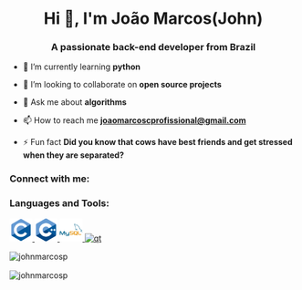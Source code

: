 <h1 align="center">Hi 👋, I'm João Marcos(John)</h1>
<h3 align="center">A passionate back-end developer from Brazil</h3>

- 🌱 I’m currently learning **python**

- 👯 I’m looking to collaborate on **open source projects**

- 💬 Ask me about **algorithms**

- 📫 How to reach me **joaomarcoscprofissional@gmail.com**

- ⚡ Fun fact **Did you know that cows have best friends and get stressed when they are separated?**

<h3 align="left">Connect with me:</h3>
<p align="left">
</p>

<h3 align="left">Languages and Tools:</h3>
<p align="left"> <a href="https://www.cprogramming.com/" target="_blank" rel="noreferrer"> <img src="https://raw.githubusercontent.com/devicons/devicon/master/icons/c/c-original.svg" alt="c" width="40" height="40"/> </a> <a href="https://www.w3schools.com/cpp/" target="_blank" rel="noreferrer"> <img src="https://raw.githubusercontent.com/devicons/devicon/master/icons/cplusplus/cplusplus-original.svg" alt="cplusplus" width="40" height="40"/> </a> <a href="https://www.mysql.com/" target="_blank" rel="noreferrer"> <img src="https://raw.githubusercontent.com/devicons/devicon/master/icons/mysql/mysql-original-wordmark.svg" alt="mysql" width="40" height="40"/> </a> <a href="https://www.qt.io/" target="_blank" rel="noreferrer"> <img src="https://upload.wikimedia.org/wikipedia/commons/0/0b/Qt_logo_2016.svg" alt="qt" width="40" height="40"/> </a> </p>

<p><img align="center" src="https://github-readme-stats.vercel.app/api/top-langs?username=johnmarcosp&show_icons=true&locale=en&layout=compact" alt="johnmarcosp" /></p>

<p><img align="center" src="https://github-readme-streak-stats.herokuapp.com/?user=johnmarcosp&" alt="johnmarcosp" /></p>
